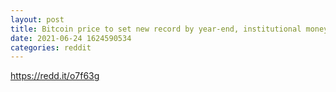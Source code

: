 ```yaml
--- 
layout: post 
title: Bitcoin price to set new record by year-end, institutional money will flood in once this happens 
date: 2021-06-24 1624590534 
categories: reddit 
--- 
```

https://redd.it/o7f63g